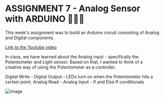 # **ASSIGNMENT 7 - Analog Sensor with ARDUINO** 🎨🔮✨ #
This week's assignment was to build an Arduino circuit consisting of Analog and Digital components.

[Link to the Youtube video](https://youtu.be/JKJx49o2sLA)

In class, we have learned about the Analog input - specifically the Potentometer and Light sensor.
Based on that, I wanted to think of a creative way of using the Potentometer as a controller.


Digital Write - Digital Output - LEDs turn on when the Potentometer hits a certain point.
Analog Read - Analog Input - 
If and Else If conditionals

![image]()

